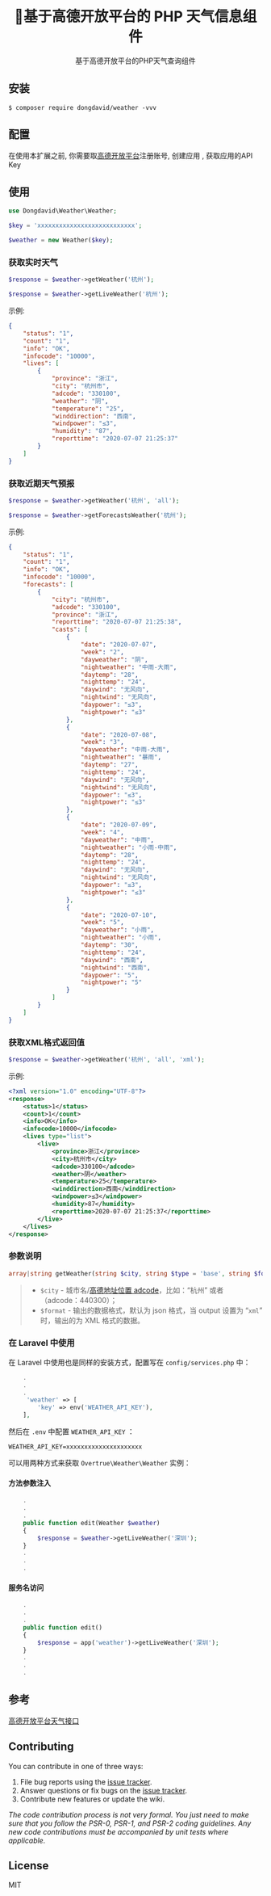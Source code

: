 <h1 align="center"> 🌈基于高德开放平台的 PHP 天气信息组件 </h1>

<p align="center"> 基于高德开放平台的PHP天气查询组件</p>


## 安装 

```shell
$ composer require dongdavid/weather -vvv
```

## 配置  

在使用本扩展之前, 你需要取[高德开放平台](https://lbs.amap.com/dev/id/newuser)注册账号,  创建应用 , 获取应用的API Key  

## 使用  

```php
use Dongdavid\Weather\Weather;

$key = 'xxxxxxxxxxxxxxxxxxxxxxxxxxx';

$weather = new Weather($key);
```

### 获取实时天气  

```php
$response = $weather->getWeather('杭州');

$response = $weather->getLiveWeather('杭州');
```
示例:  

```json
{
    "status": "1",
    "count": "1",
    "info": "OK",
    "infocode": "10000",
    "lives": [
        {
            "province": "浙江",
            "city": "杭州市",
            "adcode": "330100",
            "weather": "阴",
            "temperature": "25",
            "winddirection": "西南",
            "windpower": "≤3",
            "humidity": "87",
            "reporttime": "2020-07-07 21:25:37"
        }
    ]
}
```

### 获取近期天气预报  

```php
$response = $weather->getWeather('杭州', 'all');

$response = $weather->getForecastsWeather('杭州');
```

示例:  

```json
{
    "status": "1",
    "count": "1",
    "info": "OK",
    "infocode": "10000",
    "forecasts": [
        {
            "city": "杭州市",
            "adcode": "330100",
            "province": "浙江",
            "reporttime": "2020-07-07 21:25:38",
            "casts": [
                {
                    "date": "2020-07-07",
                    "week": "2",
                    "dayweather": "阴",
                    "nightweather": "中雨-大雨",
                    "daytemp": "28",
                    "nighttemp": "24",
                    "daywind": "无风向",
                    "nightwind": "无风向",
                    "daypower": "≤3",
                    "nightpower": "≤3"
                },
                {
                    "date": "2020-07-08",
                    "week": "3",
                    "dayweather": "中雨-大雨",
                    "nightweather": "暴雨",
                    "daytemp": "27",
                    "nighttemp": "24",
                    "daywind": "无风向",
                    "nightwind": "无风向",
                    "daypower": "≤3",
                    "nightpower": "≤3"
                },
                {
                    "date": "2020-07-09",
                    "week": "4",
                    "dayweather": "中雨",
                    "nightweather": "小雨-中雨",
                    "daytemp": "28",
                    "nighttemp": "24",
                    "daywind": "无风向",
                    "nightwind": "无风向",
                    "daypower": "≤3",
                    "nightpower": "≤3"
                },
                {
                    "date": "2020-07-10",
                    "week": "5",
                    "dayweather": "小雨",
                    "nightweather": "小雨",
                    "daytemp": "30",
                    "nighttemp": "24",
                    "daywind": "西南",
                    "nightwind": "西南",
                    "daypower": "5",
                    "nightpower": "5"
                }
            ]
        }
    ]
}
```  

### 获取XML格式返回值  

```php
$response = $weather->getWeather('杭州', 'all', 'xml');
```

示例:  

```xml
<?xml version="1.0" encoding="UTF-8"?>
<response>
	<status>1</status>
	<count>1</count>
	<info>OK</info>
	<infocode>10000</infocode>
	<lives type="list">
		<live>
			<province>浙江</province>
			<city>杭州市</city>
			<adcode>330100</adcode>
			<weather>阴</weather>
			<temperature>25</temperature>
			<winddirection>西南</winddirection>
			<windpower>≤3</windpower>
			<humidity>87</humidity>
			<reporttime>2020-07-07 21:25:37</reporttime>
		</live>
	</lives>
</response>
```
### 参数说明  

```php
array|string getWeather(string $city, string $type = 'base', string $format = 'json')
```
> - `$city` - 城市名/[高德地址位置 adcode](https://lbs.amap.com/api/webservice/guide/api/district)，比如：“杭州” 或者（adcode：440300）；
> - `$format`  - 输出的数据格式，默认为 json 格式，当 output 设置为 “`xml`” 时，输出的为 XML 格式的数据。

### 在 Laravel 中使用

在 Laravel 中使用也是同样的安装方式，配置写在 `config/services.php` 中：

```php
    .
    .
    .
     'weather' => [
        'key' => env('WEATHER_API_KEY'),
    ],
```

然后在 `.env` 中配置 `WEATHER_API_KEY` ：

```env
WEATHER_API_KEY=xxxxxxxxxxxxxxxxxxxxx
```

可以用两种方式来获取 `Overtrue\Weather\Weather` 实例：

#### 方法参数注入

```php
    .
    .
    .
    public function edit(Weather $weather) 
    {
        $response = $weather->getLiveWeather('深圳');
    }
    .
    .
    .
```

#### 服务名访问

```php
    .
    .
    .
    public function edit() 
    {
        $response = app('weather')->getLiveWeather('深圳');
    }
    .
    .
    .

```

## 参考  

[高德开放平台天气接口](https://lbs.amap.com/api/webservice/guide/api/weatherinfo/)


## Contributing

You can contribute in one of three ways:

1. File bug reports using the [issue tracker](https://github.com/dongdavid/weather/issues).
2. Answer questions or fix bugs on the [issue tracker](https://github.com/dongdavid/weather/issues).
3. Contribute new features or update the wiki.

_The code contribution process is not very formal. You just need to make sure that you follow the PSR-0, PSR-1, and PSR-2 coding guidelines. Any new code contributions must be accompanied by unit tests where applicable._

## License

MIT